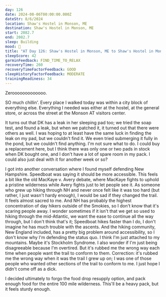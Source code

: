 ```yaml
---
day: 126
date: 2024-08-06T00:00:00.000Z
dateStr: 8/6/2024
location: Shaw's Hostel in Monson, ME
destination: Shaw's Hostel in Monson, ME
start: 2082.7
end: 2082.7
sleep: Building
mood: 🙂
title: "AT Day 126: Shaw's Hostel in Monson, ME to Shaw's Hostel in Monson, ME"
sleepScore: 42
garminFeedback: FIND_TIME_TO_RELAX
recoveryTime: 260
recoveryTimeFactorFeedback: GOOD
sleepHistoryFactorFeedback: MODERATE
trainingReadiness: 34
---
```

Zerooooooooooooo.

SO much chillin'. Every place I walked today was within a city block of everything else. Everything I needed was either at the hostel, at the general store, or across the street at the Monson AT visitors center.

It turns out that DK has a leak in her sleeping pad too; we tried the soap test, and found a leak, but when we patched it, it turned out that there were others as well. I was hoping to at least have the same luck in finding the leak on my pad, but we couldn't find it. We even tried submerging it fully in the pond, but we couldn't find anything. I'm not sure what to do. I could buy a replacement here, but I think there was only one or two pads in stock when DK bought one, and I don't have a lot of spare room in my pack. I could also just deal with it for another week or so?

I got into another conversation where I found myself defending New Hampshire. Speedboat was saying it should be more accessible. This feels a bit like the old MacKaye v. Avery debate, where MacKaye fights to uphold a pristine wilderness while Avery fights just to let people see it. As someone who grew up hiking through NH and never once felt like it was too hard (but rather, I just wasn't hardy enough), I would be sad if they changed the trail. It feels almost sacred to me. And NH has probably the highest concentration of day hikers outside of the Smokies, so I don't know that it's scaring people away. I wonder sometimes if it isn't that we get so used to hiking through the mid-Atlantic, we want the ease to continue all the way through, but I don't think that's it; Speedboat hikes faster than I do, I don't imagine he has much trouble with the ascents. And the hiking community, New England included, has a pretty big problem around accessibility, so I don't know why I'm defending the status quo. I think I'm just attached to my mountains. Maybe it's Stockholm Syndrome. I also wonder if I'm just being disagreeable because I'm overtired. But it's rubbed me the wrong way each time when people want the trail to conform to them. Correction: it's rubbed me the wrong way when it was the trail I grew up on; I was one of those people who wanted other sections of the trail to conform to me. I just hope I didn't come off as a dick.

I decided ultimately to forgo the food drop resupply option, and pack enough food for the entire 100 mile wilderness. This'll be a heavy pack, but it feels sturdy enough.
